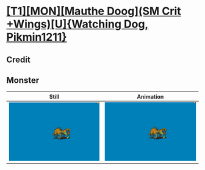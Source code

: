 # [\[T1\]\[MON\]\[Mauthe Doog\]\(SM Crit +Wings\)\[U\]{Watching Dog, Pikmin1211}](../)

## Credit


	
## Monster

| Still | Animation |
| :---: | :-------: |
| ![Monster still](./Monster_000.png) | ![Monster animation](./Monster.gif) |
